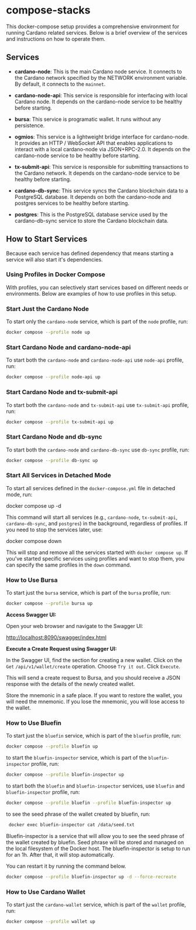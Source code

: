 # compose-stacks

This docker-compose setup provides a comprehensive environment for running Cardano related services. Below is a brief overview of the services and instructions on how to operate them.

## Services

- **cardano-node**: This is the main Cardano node service. It connects to the Cardano network specified by the NETWORK environment variable. By default, it connects to the `mainnet`.

- **cardano-node-api**: This service is responsible for interfacing with local Cardano node. It depends on the cardano-node service to be healthy before starting.

- **bursa**: This service is programatic wallet. It runs without any persistence.

- **ogmios**: This service is a lightweight bridge interface for cardano-node. It provides an HTTP / WebSocket API that enables applications to interact with a local cardano-node via JSON+RPC-2.0. It depends on the cardano-node service to be healthy before starting.

- **tx-submit-api**: This service is responsible for submitting transactions to the Cardano network. It depends on the cardano-node service to be healthy before starting.

- **cardano-db-sync**: This service syncs the Cardano blockchain data to a PostgreSQL database. It depends on both the cardano-node and postgres services to be healthy before starting.

- **postgres**: This is the PostgreSQL database service used by the cardano-db-sync service to store the Cardano blockchain data.

## How to Start Services

Because each service has defined dependency that means starting a service will also start it's dependencies.

### Using Profiles in Docker Compose

With profiles, you can selectively start services based on different needs or environments.
Below are examples of how to use profiles in this setup.

### Start Just the Cardano Node

To start only the `cardano-node` service, which is part of the `node` profile, run:

```bash
docker compose --profile node up
```

### Start Cardano Node and cardano-node-api

To start both the `cardano-node` and `cardano-node-api` use `node-api` profile, run:

```bash
docker compose --profile node-api up
```

### Start Cardano Node and tx-submit-api

To start both the `cardano-node` and `tx-submit-api` use `tx-submit-api` profile, run:

```bash
docker compose --profile tx-submit-api up
```

### Start Cardano Node and db-sync

To start both the `cardano-node` and `cardano-db-sync` use `db-sync` profile, run:

```bash
docker compose --profile db-sync up
```

### Start All Services in Detached Mode

To start all services defined in the `docker-compose.yml` file in detached mode, run:

docker compose up -d

This command will start all services (e.g., `cardano-node`, `tx-submit-api`, `cardano-db-sync`, and `postgres`) in the background, regardless of profiles.
If you need to stop the services later, use:

docker compose down

This will stop and remove all the services started with `docker compose up`.
If you've started specific services using profiles and want to stop them, you can specify the same profiles in the `down` command.

### How to Use Bursa

To start just the `bursa` service, which is part of the `bursa` profile, run:

```bash
docker compose --profile bursa up
```

**Access Swagger UI:**

Open your web browser and navigate to the Swagger UI:

<http://localhost:8090/swagger/index.html>

**Execute a Create Request using Swagger UI:**

In the Swagger UI, find the section for creating a new wallet.
Click on the `Get` `/api/v1/wallet/create` operation.
Choose `Try it out`.
Click `Execute`.

This will send a create request to Bursa, and you should receive a JSON response with the details of the newly created wallet.

Store the mnemonic in a safe place. If you want to restore the wallet, you will need the mnemonic. If you lose the mnemonic, you will lose access to the wallet.

### How to Use Bluefin

To start just the `bluefin` service, which is part of the `bluefin` profile, run:

```bash
docker compose --profile bluefin up
```

to start the `bluefin-inspector` service, which is part of the `bluefin-inspector` profile, run:

```bash
docker compose --profile bluefin-inspector up
```

to start both the `bluefin` and `bluefin-inspector` services, use `bluefin` and `bluefin-inspector` profile, run:

```bash
docker compose --profile bluefin --profile bluefin-inspector up
```

to see the seed phrase of the wallet created by bluefin, run:

```bash
 docker exec bluefin-inspector cat /data/seed.txt
```

Bluefin-inspector is a service that will allow you to see the seed phrase of the wallet created by bluefin.
Seed phrase will be stored and managed on the local filesystem of the Docker host.
The bluefin-inspector is setup to run for an 1h. After that, it will stop automatically.

You can restart it by running the command below.

```bash
docker compose --profile bluefin-inspector up -d --force-recreate
```

### How to Use Cardano Wallet

To start just the `cardano-wallet` service, which is part of the `wallet` profile, run:

```bash
docker compose --profile wallet up
```
